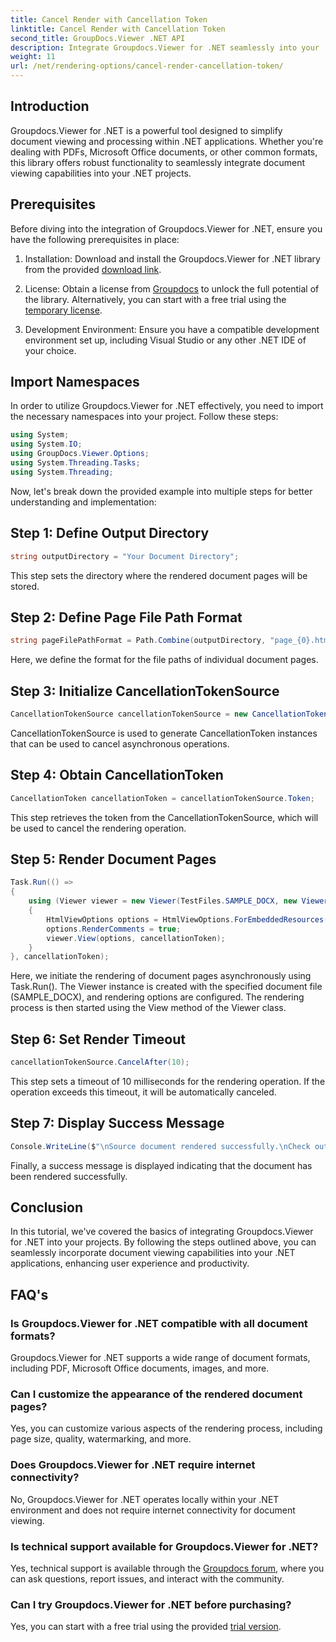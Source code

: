 ```yaml
---
title: Cancel Render with Cancellation Token
linktitle: Cancel Render with Cancellation Token
second_title: GroupDocs.Viewer .NET API
description: Integrate Groupdocs.Viewer for .NET seamlessly into your .NET projects for efficient document viewing.
weight: 11
url: /net/rendering-options/cancel-render-cancellation-token/
---
```

## Introduction
Groupdocs.Viewer for .NET is a powerful tool designed to simplify document viewing and processing within .NET applications. Whether you're dealing with PDFs, Microsoft Office documents, or other common formats, this library offers robust functionality to seamlessly integrate document viewing capabilities into your .NET projects.
## Prerequisites
Before diving into the integration of Groupdocs.Viewer for .NET, ensure you have the following prerequisites in place:
1. Installation: Download and install the Groupdocs.Viewer for .NET library from the provided [download link](https://releases.groupdocs.com/viewer/net/).
   
2. License: Obtain a license from [Groupdocs](https://purchase.groupdocs.com/buy) to unlock the full potential of the library. Alternatively, you can start with a free trial using the [temporary license](https://purchase.groupdocs.com/temporary-license/).
   
3. Development Environment: Ensure you have a compatible development environment set up, including Visual Studio or any other .NET IDE of your choice.

## Import Namespaces
In order to utilize Groupdocs.Viewer for .NET effectively, you need to import the necessary namespaces into your project. Follow these steps:

```csharp
using System;
using System.IO;
using GroupDocs.Viewer.Options;
using System.Threading.Tasks;
using System.Threading;
```

Now, let's break down the provided example into multiple steps for better understanding and implementation:
## Step 1: Define Output Directory
```csharp
string outputDirectory = "Your Document Directory";
```
This step sets the directory where the rendered document pages will be stored.
## Step 2: Define Page File Path Format
```csharp
string pageFilePathFormat = Path.Combine(outputDirectory, "page_{0}.html");
```
Here, we define the format for the file paths of individual document pages.
## Step 3: Initialize CancellationTokenSource
```csharp
CancellationTokenSource cancellationTokenSource = new CancellationTokenSource();
```
CancellationTokenSource is used to generate CancellationToken instances that can be used to cancel asynchronous operations.
## Step 4: Obtain CancellationToken
```csharp
CancellationToken cancellationToken = cancellationTokenSource.Token;
```
This step retrieves the token from the CancellationTokenSource, which will be used to cancel the rendering operation.
## Step 5: Render Document Pages
```csharp
Task.Run(() =>
{
    using (Viewer viewer = new Viewer(TestFiles.SAMPLE_DOCX, new ViewerSettings(new GroupDocs.Viewer.Logging.ConsoleLogger())))
    {
        HtmlViewOptions options = HtmlViewOptions.ForEmbeddedResources(pageFilePathFormat);
        options.RenderComments = true;
        viewer.View(options, cancellationToken);
    }
}, cancellationToken);
```
Here, we initiate the rendering of document pages asynchronously using Task.Run(). The Viewer instance is created with the specified document file (SAMPLE_DOCX), and rendering options are configured. The rendering process is then started using the View method of the Viewer class.
## Step 6: Set Render Timeout
```csharp
cancellationTokenSource.CancelAfter(10);
```
This step sets a timeout of 10 milliseconds for the rendering operation. If the operation exceeds this timeout, it will be automatically canceled.
## Step 7: Display Success Message
```csharp
Console.WriteLine($"\nSource document rendered successfully.\nCheck output in {outputDirectory}.");
```
Finally, a success message is displayed indicating that the document has been rendered successfully.

## Conclusion
In this tutorial, we've covered the basics of integrating Groupdocs.Viewer for .NET into your projects. By following the steps outlined above, you can seamlessly incorporate document viewing capabilities into your .NET applications, enhancing user experience and productivity.
## FAQ's
### Is Groupdocs.Viewer for .NET compatible with all document formats?
Groupdocs.Viewer for .NET supports a wide range of document formats, including PDF, Microsoft Office documents, images, and more.
### Can I customize the appearance of the rendered document pages?
Yes, you can customize various aspects of the rendering process, including page size, quality, watermarking, and more.
### Does Groupdocs.Viewer for .NET require internet connectivity?
No, Groupdocs.Viewer for .NET operates locally within your .NET environment and does not require internet connectivity for document viewing.
### Is technical support available for Groupdocs.Viewer for .NET?
Yes, technical support is available through the [Groupdocs forum](https://forum.groupdocs.com/c/viewer/9), where you can ask questions, report issues, and interact with the community.
### Can I try Groupdocs.Viewer for .NET before purchasing?
Yes, you can start with a free trial using the provided [trial version](https://releases.groupdocs.com/).
